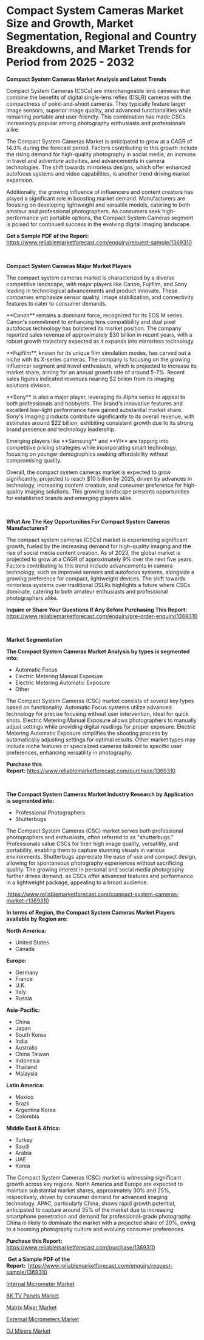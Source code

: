 <p><h1>Compact System Cameras Market Size and Growth, Market Segmentation, Regional and Country Breakdowns, and Market Trends for Period from 2025 -  2032</h1></p><p><strong>Compact System Cameras Market Analysis and Latest Trends</strong></p>
<p><p>Compact System Cameras (CSCs) are interchangeable lens cameras that combine the benefits of digital single-lens reflex (DSLR) cameras with the compactness of point-and-shoot cameras. They typically feature larger image sensors, superior image quality, and advanced functionalities while remaining portable and user-friendly. This combination has made CSCs increasingly popular among photography enthusiasts and professionals alike.</p><p>The Compact System Cameras Market is anticipated to grow at a CAGR of 14.3% during the forecast period. Factors contributing to this growth include the rising demand for high-quality photography in social media, an increase in travel and adventure activities, and advancements in camera technologies. The shift towards mirrorless designs, which offer enhanced autofocus systems and video capabilities, is another trend driving market expansion. </p><p>Additionally, the growing influence of influencers and content creators has played a significant role in boosting market demand. Manufacturers are focusing on developing lightweight and versatile models, catering to both amateur and professional photographers. As consumers seek high-performance yet portable options, the Compact System Cameras segment is poised for continued success in the evolving digital imaging landscape.</p></p>
<p><strong>Get a Sample PDF of the Report:&nbsp;</strong> <a href="https://www.reliablemarketforecast.com/enquiry/request-sample/1369310?utm_campaign=3570&utm_medium=2&utm_source=Github&utm_content=ia&utm_term=22032025&utm_id=compact-system-cameras">https://www.reliablemarketforecast.com/enquiry/request-sample/1369310</a></p>
<p>&nbsp;</p>
<p><strong>Compact System Cameras Major Market Players</strong></p>
<p><p>The compact system cameras market is characterized by a diverse competitive landscape, with major players like Canon, Fujifilm, and Sony leading in technological advancements and product innovate. These companies emphasize sensor quality, image stabilization, and connectivity features to cater to consumer demands.</p><p>**Canon** remains a dominant force, recognized for its EOS M series. Canon's commitment to enhancing lens compatibility and dual pixel autofocus technology has bolstered its market position. The company reported sales revenue of approximately $30 billion in recent years, with a robust growth trajectory expected as it expands into mirrorless technology.</p><p>**Fujifilm**, known for its unique film simulation modes, has carved out a niche with its X-series cameras. The company is focusing on the growing influencer segment and travel enthusiasts, which is projected to increase its market share, aiming for an annual growth rate of around 5-7%. Recent sales figures indicated revenues nearing $2 billion from its imaging solutions division.</p><p>**Sony** is also a major player, leveraging its Alpha series to appeal to both professionals and hobbyists. The brand's innovative features and excellent low-light performance have gained substantial market share. Sony's imaging products contribute significantly to its overall revenue, with estimates around $22 billion, exhibiting consistent growth due to its strong brand presence and technology leadership.</p><p>Emerging players like **Samsung** and **YI** are tapping into competitive pricing strategies while incorporating smart technology, focusing on younger demographics seeking affordability without compromising quality. </p><p>Overall, the compact system cameras market is expected to grow significantly, projected to reach $10 billion by 2025, driven by advances in technology, increasing content creation, and consumer preference for high-quality imaging solutions. This growing landscape presents opportunities for established brands and emerging players alike.</p></p>
<p>&nbsp;</p>
<p><strong>What Are The Key Opportunities For Compact System Cameras Manufacturers?</strong></p>
<p><p>The compact system cameras (CSCs) market is experiencing significant growth, fueled by the increasing demand for high-quality imaging and the rise of social media content creation. As of 2023, the global market is projected to grow at a CAGR of approximately 9% over the next five years. Factors contributing to this trend include advancements in camera technology, such as improved sensors and autofocus systems, alongside a growing preference for compact, lightweight devices. The shift towards mirrorless systems over traditional DSLRs highlights a future where CSCs dominate, catering to both amateur enthusiasts and professional photographers alike.</p></p>
<p><strong>Inquire or Share Your Questions If Any Before Purchasing This Report:</strong> <a href="https://www.reliablemarketforecast.com/enquiry/pre-order-enquiry/1369310?utm_campaign=3570&utm_medium=2&utm_source=Github&utm_content=ia&utm_term=22032025&utm_id=compact-system-cameras">https://www.reliablemarketforecast.com/enquiry/pre-order-enquiry/1369310</a></p>
<p>&nbsp;</p>
<p><strong>Market Segmentation</strong></p>
<p><strong>The Compact System Cameras Market Analysis by types is segmented into:</strong></p>
<p><ul><li>Automatic Focus</li><li>Electric Metering Manual Exposure</li><li>Electric Metering Automatic Exposure</li><li>Other</li></ul></p>
<p><p>The Compact System Cameras (CSC) market consists of several key types based on functionality. Automatic Focus systems utilize advanced technology for precise focusing without user intervention, ideal for quick shots. Electric Metering Manual Exposure allows photographers to manually adjust settings while providing digital readings for proper exposure. Electric Metering Automatic Exposure simplifies the shooting process by automatically adjusting settings for optimal results. Other market types may include niche features or specialized cameras tailored to specific user preferences, enhancing versatility in photography.</p></p>
<p><strong>Purchase this Report:&nbsp;</strong><a href="https://www.reliablemarketforecast.com/purchase/1369310?utm_campaign=3570&utm_medium=2&utm_source=Github&utm_content=ia&utm_term=22032025&utm_id=compact-system-cameras">https://www.reliablemarketforecast.com/purchase/1369310</a></p>
<p>&nbsp;</p>
<p><strong>The Compact System Cameras Market Industry Research by Application is segmented into:</strong></p>
<p><ul><li>Professional Photographers</li><li>Shutterbugs</li></ul></p>
<p><p>The Compact System Cameras (CSC) market serves both professional photographers and enthusiasts, often referred to as "shutterbugs." Professionals value CSCs for their high image quality, versatility, and portability, enabling them to capture stunning visuals in various environments. Shutterbugs appreciate the ease of use and compact design, allowing for spontaneous photography experiences without sacrificing quality. The growing interest in personal and social media photography further drives demand, as CSCs offer advanced features and performance in a lightweight package, appealing to a broad audience.</p></p>
<p><a href="https://www.reliablemarketforecast.com/compact-system-cameras-market-r1369310?utm_campaign=3570&utm_medium=2&utm_source=Github&utm_content=ia&utm_term=22032025&utm_id=compact-system-cameras">&nbsp;https://www.reliablemarketforecast.com/compact-system-cameras-market-r1369310</a></p>
<p><strong>In terms of Region, the Compact System Cameras Market Players available by Region are:</strong></p>
<p>
    <p> <strong> North America: </strong>
        <ul>
            <li>United States</li>
            <li>Canada</li>
        </ul>
        </p> 
    <p> <strong> Europe: </strong>
        <ul>
            <li>Germany</li>
            <li>France</li>
            <li>U.K.</li>
            <li>Italy</li>
            <li>Russia</li>
        </ul>
        </p> 
    <p> <strong> Asia-Pacific: </strong>
        <ul>
            <li>China</li>
            <li>Japan</li>
            <li>South Korea</li>
            <li>India</li>
            <li>Australia</li>
            <li>China Taiwan</li>
            <li>Indonesia</li>
            <li>Thailand</li>
            <li>Malaysia</li>
        </ul>
        </p> 
    <p> <strong> Latin America: </strong>
        <ul>
            <li>Mexico</li>
            <li>Brazil</li>
            <li>Argentina Korea</li>
            <li>Colombia</li>
        </ul>
        </p> 
    <p> <strong> Middle East & Africa: </strong>
        <ul>
            <li>Turkey</li>
            <li>Saudi</li>
            <li>Arabia</li>
            <li>UAE</li>
            <li>Korea</li>
        </ul>
    </p>
    </p>
<p><p>The Compact System Cameras (CSC) market is witnessing significant growth across key regions. North America and Europe are expected to maintain substantial market shares, approximately 30% and 25%, respectively, driven by consumer demand for advanced imaging technology. APAC, particularly China, shows rapid growth potential, anticipated to capture around 35% of the market due to increasing smartphone penetration and demand for professional-grade photography. China is likely to dominate the market with a projected share of 20%, owing to a booming photography culture and evolving consumer preferences.</p></p>
<p><strong>Purchase this Report: </strong><a href="https://www.reliablemarketforecast.com/purchase/1369310?utm_campaign=3570&utm_medium=2&utm_source=Github&utm_content=ia&utm_term=22032025&utm_id=compact-system-cameras">https://www.reliablemarketforecast.com/purchase/1369310</a></p>
<p>&nbsp;<strong>Get a Sample PDF of the Report:&nbsp;&nbsp;</strong><a href="https://www.reliablemarketforecast.com/enquiry/request-sample/1369310?utm_campaign=3570&utm_medium=2&utm_source=Github&utm_content=ia&utm_term=22032025&utm_id=compact-system-cameras">https://www.reliablemarketforecast.com/enquiry/request-sample/1369310</a></p>
<p><strong></strong></p>
<p><p><a href="https://www.linkedin.com/pulse/regional-development-deployment-production-cost-internal-7tmfc?utm_campaign=3570&utm_medium=2&utm_source=Github&utm_content=ia&utm_term=22032025&utm_id=compact-system-cameras">Internal Micrometer Market</a></p><p><a href="https://github.com/karydacamu/Market-Research-Report-List-1/blob/main/8k-tv-panels-market.md?utm_campaign=3570&utm_medium=2&utm_source=Github&utm_content=ia&utm_term=22032025&utm_id=compact-system-cameras">8K TV Panels Market</a></p><p><a href="https://www.linkedin.com/pulse/according-latest-matrix-mixer-market-forecast-set-experience-gkdrc?utm_campaign=3570&utm_medium=2&utm_source=Github&utm_content=ia&utm_term=22032025&utm_id=compact-system-cameras">Matrix Mixer Market</a></p><p><a href="https://www.linkedin.com/pulse/external-micrometers-industry-analysis-report-market-gw5rc?utm_campaign=3570&utm_medium=2&utm_source=Github&utm_content=ia&utm_term=22032025&utm_id=compact-system-cameras">External Micrometers Market</a></p><p><a href="https://www.linkedin.com/pulse/dj-mixers-market-trend-shows-promising-future-projected-4o92c?utm_campaign=3570&utm_medium=2&utm_source=Github&utm_content=ia&utm_term=22032025&utm_id=compact-system-cameras">DJ Mixers Market</a></p></p>